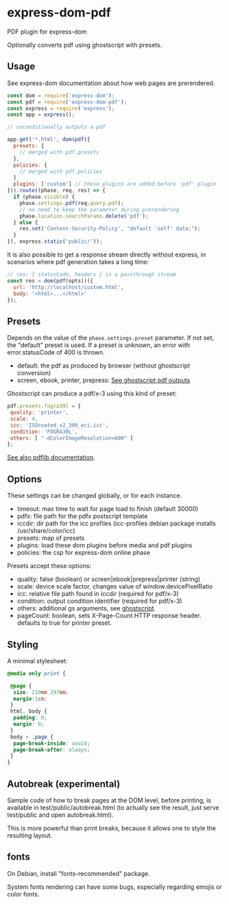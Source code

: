 # express-dom-pdf

PDF plugin for express-dom

Optionally converts pdf using ghostscript with presets.

## Usage

See express-dom documentation about how web pages are prerendered.

```js
const dom = require('express-dom');
const pdf = require('express-dom-pdf');
const express = require('express');
const app = express();

// unconditionally outputs a pdf

app.get('*.html', dom(pdf({
  presets: {
    // merged with pdf.presets
  },
  policies: {
    // merged with pdf.policies
  }
  plugins: ['custom'] // these plugins are added before 'pdf' plugin
})).route((phase, req, res) => {
  if (phase.visible) {
    phase.settings.pdf(req.query.pdf);
    // no need to keep the parameter during prerendering
    phase.location.searchParams.delete('pdf');
  } else {
    res.set('Content-Security-Policy', "default 'self' data:");
  }
}), express.static('public/'));
```

It is also possible to get a response stream directly without express,
in scenarios where pdf generation takes a long time:

```js
// res: { statusCode, headers } is a passthrough stream
const res = dom(pdf(opts))({
  url: 'http://localhost/custom.html',
  body: '<html>...</html>'
});
```

## Presets

Depends on the value of the `phase.settings.preset` parameter.
If not set, the "default" preset is used.
If a preset is unknown, an error with error.statusCode of 400 is thrown.

- default: the pdf as produced by browser (without ghostscript conversion)
- screen, ebook, printer, prepress:
  [See ghostscript pdf outputs](https://www.ghostscript.com/doc/current/VectorDevices.htm)

Ghostscript can produce a pdf/x-3 using this kind of preset:

```js
pdf.presets.fogra39l = {
 quality: 'printer',
 scale: 4,
 icc: 'ISOcoated_v2_300_eci.icc',
 condition: 'FOGRA39L',
 others: [ "-dColorImageResolution=600" ]
};
```

[See also pdflib documentation](https://www.pdflib.com/pdf-knowledge-base/pdfx-output-intents/).

## Options

These settings can be changed globally, or for each instance.

- timeout: max time to wait for page load to finish (default 30000)
- pdfx: file path for the pdfx postscript template
- iccdir: dir path for the icc profiles (icc-profiles debian package installs
  /usr/share/color/icc)
- presets: map of presets
- plugins: load these dom plugins before media and pdf plugins
- policies: the csp for express-dom online phase

Presets accept these options:

- quality: false (boolean) or screen|ebook|prepress|printer (string)
- scale: device scale factor, changes value of window.devicePixelRatio
- icc: relative file path found in iccdir (required for pdf/x-3)
- condition: output condition identifier (required for pdf/x-3)
- others: additional gs arguments, see [ghostscript](https://ghostscript.com/docs/9.54.0/VectorDevices.htm).
- pageCount: boolean, sets X-Page-Count HTTP response header.
  defaults to true for printer preset.

## Styling

A minimal stylesheet:

```css
@media only print {

 @page {
  size: 210mm 297mm;
  margin:1cm;
 }
 html, body {
  padding: 0;
  margin: 0;
 }
 body > .page {
  page-break-inside: avoid;
  page-break-after: always;
 }
}
```

## Autobreak (experimental)

Sample code of how to break pages at the DOM level, before printing, is available in test/public/autobreak.html (to actually see the result, just serve test/public and open autobreak.html).

This is more powerful than print breaks, because it allows one to style the resulting layout.

## fonts

On Debian, install "fonts-recommended" package.

System fonts rendering can have some bugs, especially regarding emojis or color fonts.

